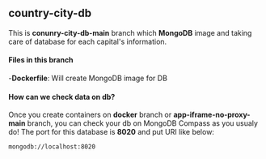 ## country-city-db 
This is **conunry-city-db-main** branch which **MongoDB** image and taking care of database for each capital's information.  

#### Files in this branch
  -**Dockerfile**: Will create MongoDB image for DB

#### How can we check data on db? 
Once you create containers on **docker** branch or **app-iframe-no-proxy-main** branch, you can check your db on MongoDB Compass as you usualy do! 
The port for this database is  **8020** and put URI like below:
```
mongodb://localhost:8020
```
